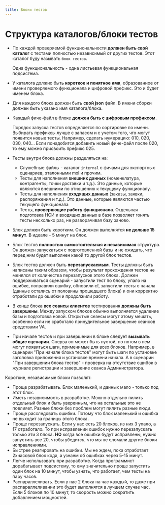 ```yaml
---
title: Блоки тестов
---
```


# Структура каталогов/блоки тестов

- По каждой проверяемой функциональности **должен быть свой каталог** с тестами полностью независимый от других тестов. Этот каталог буду называть `блок тестов`.

    Одна функциональность - одна листьевая функциональная подсистема.

- У каталога должно быть **короткое и понятное имя**, образованное от имени проверяемого функционала и цифровой префикс. Это и будет именем блока.
- Для каждого блока должен быть **свой json** файл. В имени сборки должен быть указано имя каталога/блока.
- Каждый фиче-файл в блоке **должен быть с цифровым префиксом**.

    Порядок запуска тестов определяется по сортировке по имени. Выбирать префиксы лучше с запасом и с учетом того, что могут появится новые тесты. Например, сделать нумерацию: 010, 020, 030, 040... Если понадобится добавить новый фиче-файл после 020, то ему можно присвоить префикс 025.

- Тесты внутри блока должны разделяться на:
    - Служебные файлы - каталог `internal` с фичами для экспортных сценариев, эталонными mxl и прочим.
    - Тесты для наполнения **внешних данных** (номенклатура, контрагенты, точки доставки и т.д.). Это данные, которые являются внешними по отношению к текущему функционалу.
    - Тесты для наполнения **входящих данных** (заказы, заявки, распоряжения и т.д.). Это данные, которые являются частью текущего функционала
    - Тесты, **проверяющие работу функционала**. Отдельная подготовка НСИ и входящих данных в базе позволяет гонять тесты несколько раз, не разворачивая базу заново.

- Блок должен быть коротким. Он должен выполнятся **не дольше 15 минут**. В идеале - 5 минут на блок.
- Блок тестов **полностью самостоятельная и независимая** структура. Он должен запускаться с подготовленной базы и не ожидать, что перед ним будет выполнен какой то другой блок тестов.
- Блок тестов должен быть **перезапускаемым**. Тесты должны быть написаны таким образом, чтобы результат прохождения тестов не менялся от количества перезапусков этого блока. Должен поддерживаться сценарий - запустили тест по блоку, упало на ошибке, поправили ошибку, обновили cf, запустили тесты с начала (данные остались от половины прошедшего блока) и они корректно отработали до ошибки и продолжили работу.
- В конце блока **все сеансы клиентов** тестирования **должны быть завершены**. Между запуском блоков обычно выполняется удаление базы и подготовка новой. Открытые сеансы могут этому мешать, особенно если не сработало принудительное завершение сеансов средствами VA.
- При начале тестов и при завершении в блоке следует **вызывать общие сценарии**. Сперва он может быть пустой, но потом в нем могут появиться шаги, применимые для всех блоков. Например, в сценарии "При начале блока тестов" могут быть шаги по установке заголовка приложения и установке времени начала. А в сценарии "При завершении блока тестов" - проверка на отсутствие ошибок в журнале регистрации и завершение сеанса Администратора.

Короткие, независимые блоки позволят:
- Проще разрабатывать. Блок маленький, и данных мало - только под этот блок.
- Иметь независимость в разработке. Можно отдельно пилить отдельный блок и быть уверенным, что на остальные это не повлияет. Разные блоки без проблем могут пилить разные люди.
- Проще расследовать ошибки. Потому что блок маленький и ошибка не выходит за границы этого блока.
- Проще перезапускать. Если у нас есть 20 блоков, из них 3 упало, а 17 отработало. То при исправлении ошибок нужно перезапускать только эти 3 блока. **НО** когда все ошибки будут исправлены, нужно запустить все 20, чтобы убедится, что мы не сломали другие блоки исправлениями.
- Быстрее реагировать на ошибки. Мы не ждем, пока отработает 2хчасовой блок кода, а узнаем об ошибках через 5-15 минут.
- Легче использовать при разработке. Когда программист дорабатывает подсистему, то ему значительно проще запустить один блок на 10 минут, чтобы узнать, что работает, чем тесты на пару часов.
- Распараллеливать. Если у нас 2 блока на час каждый, то даже при распараллеливании это будет выполнятся в лучшем случае час. Если 5 блоков по 10 минут, то скорость можно сократить добавлением мощностей.
